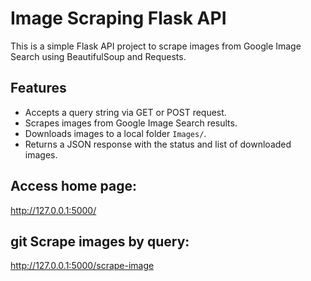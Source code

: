 # Image Scraping Flask API

This is a simple Flask API project to scrape images from Google Image Search using BeautifulSoup and Requests.

## Features
- Accepts a query string via GET or POST request.
- Scrapes images from Google Image Search results.
- Downloads images to a local folder `Images/`.
- Returns a JSON response with the status and list of downloaded images.

## Access home page:
http://127.0.0.1:5000/

## git Scrape images by query:
http://127.0.0.1:5000/scrape-image

